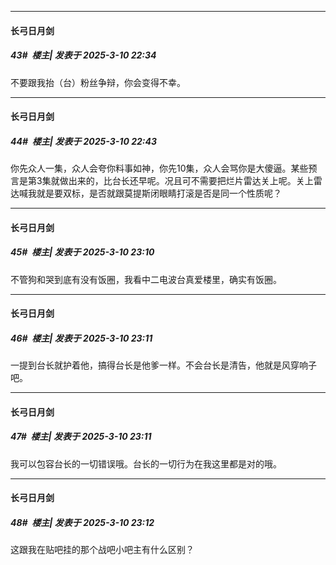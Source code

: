 ﻿
*****

####  长弓日月剑  
##### 43#         楼主| 发表于 2025-3-10 22:34

不要跟我抬（台）粉丝争辩，你会变得不幸。


*****

####  长弓日月剑  
##### 44#         楼主| 发表于 2025-3-10 22:43

你先众人一集，众人会夸你料事如神，你先10集，众人会骂你是大傻逼。某些预言是第3集就做出来的，比台长还早呢。况且可不需要把烂片雷达关上呢。关上雷达喊我就是要双标，是否就跟莫提斯闭眼睛打滚是否是同一个性质呢？


*****

####  长弓日月剑  
##### 45#         楼主| 发表于 2025-3-10 23:10

不管狗和哭到底有没有饭圈，我看中二电波台真爱楼里，确实有饭圈。

*****

####  长弓日月剑  
##### 46#         楼主| 发表于 2025-3-10 23:11

一提到台长就护着他，搞得台长是他爹一样。不会台长是清告，他就是风穿响子吧。

*****

####  长弓日月剑  
##### 47#         楼主| 发表于 2025-3-10 23:11

我可以包容台长的一切错误哦。台长的一切行为在我这里都是对的哦。

*****

####  长弓日月剑  
##### 48#         楼主| 发表于 2025-3-10 23:12

这跟我在贴吧挂的那个战吧小吧主有什么区别？

